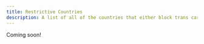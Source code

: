 ```yaml
---
title: Restrictive Countries
description: A list of all of the countries that either block trans care or make it hard to access.
---
```


Coming soon!